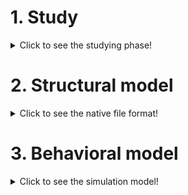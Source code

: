 # 1. Study

<details>
  <summary>Click to see the studying phase!</summary>
  
### [Study](https://github.com/OPEN-NEXT/wp2.3_Guideline-for-documentation-of-OSH-design-reuse/tree/main/Documentation%20according%20to%20activities%20and%20usage/4.%20Product%20development/4.1.%20Studying%20phase) 
 
</details>

# 2. Structural model

<details>
  <summary>Click to see the native file format!</summary>

 #### Documentation a design in an editable file format
  1. 3D/2D file format
     * Native formats
    
  2. Name of software
     * FreeCAD
     * ...
</details>

# 3. Behavioral model

<details>
  <summary>Click to see the simulation model!</summary>
  
  1. Type of simulation
     * ...
  2. Model definition
     * Geometrical model
     * Material characteristics
     * Initial conditions
     * Boundary conditions
     *  Kinematic constraints
     * Interactions     
  3. Modelling and results of simulations
     * ...
  4. Name of software
     * ...

  </details>


